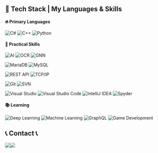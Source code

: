 ## 🚀 **Tech Stack | My Languages & Skills**

#### 🔥 **Primary Languages**  
![C#](https://img.shields.io/badge/C%23-239120?style=for-the-badge&logo=CSharp&logoColor=white)<a/>
![C++](https://img.shields.io/badge/C%2B%2B-00599C?style=for-the-badge&logo=C%2B%2B&logoColor=white)<a/>
![Python](https://img.shields.io/badge/Python-3776AB?style=for-the-badge&logo=Python&logoColor=white)

#### 💼 **Practical Skills**  
![AI](https://img.shields.io/badge/AI-FF6F00?style=for-the-badge&logo=Artificial%20Intelligence&logoColor=white)<a/>
![OCR](https://img.shields.io/badge/OCR-4A90E2?style=for-the-badge&logo=OCR&logoColor=white)<a/>
![GNN](https://img.shields.io/badge/GNN-0088CC?style=for-the-badge&logo=GraphQL&logoColor=white)

![MariaDB](https://img.shields.io/badge/MariaDB-003545?style=for-the-badge&logo=MariaDB&logoColor=white)<a/>
![MySQL](https://img.shields.io/badge/MySQL-4479A1?style=for-the-badge&logo=MySQL&logoColor=white)

![REST API](https://img.shields.io/badge/REST%20API-005571?style=for-the-badge&logo=RESTAPI&logoColor=white)<a/>
![TCP/IP](https://img.shields.io/badge/TCP%2FIP-005571?style=for-the-badge&logo=TCP&logoColor=white)<a/>

![Git](https://img.shields.io/badge/Git-F05032?style=for-the-badge&logo=Git&logoColor=white)<a/>
![SVN](https://img.shields.io/badge/SVN-809CC9?style=for-the-badge&logo=Subversion&logoColor=white)

![Visual Studio](https://img.shields.io/badge/Visual%20Studio-5C2D91?style=for-the-badge&logo=visualstudio&logoColor=white)
![Visual Studio Code](https://img.shields.io/badge/Visual%20Studio%20Code-007ACC?style=for-the-badge&logo=visualstudiocode&logoColor=white)
![IntelliJ IDEA](https://img.shields.io/badge/IntelliJ%20IDEA-000000?style=for-the-badge&logo=intellijidea&logoColor=white)
![Spyder](https://img.shields.io/badge/Spyder-0C7D9D?style=for-the-badge&logo=spyder&logoColor=white)

#### 📚 **Learning**  
![Deep Learning](https://img.shields.io/badge/Deep%20Learning-0077B5?style=for-the-badge&logo=TensorFlow&logoColor=white)
![Machine Learning](https://img.shields.io/badge/Machine%20Learning-FF6F00?style=for-the-badge&logo=Artificial%20Intelligence&logoColor=white)<a/>
![GraphQL](https://img.shields.io/badge/GraphQL-E10098?style=for-the-badge&logo=GraphQL&logoColor=white)<a/>
![Game Development](https://img.shields.io/badge/Game%20Development-000000?style=for-the-badge&logo=Unity&logoColor=white)


  
## 📞 Contact 📞
<div style="display:flex; flex-direction:row;">
    <a href="mailto:941130kgs@gmail.com">
        <img src="https://img.shields.io/badge/Gmail-EA4335?style=for-the-badge&logo=Gmail&logoColor=white"> 
    </a>
    <a href=https://www.instagram.com/k_gwangsik9430/>
        <img src="https://img.shields.io/badge/Instagram-E4405F?style=for-the-badge&logo=Instagram&logoColor=white"> 
    </a>
</div><br>
</div>
